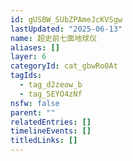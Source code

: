 ```yaml
---
id: gUSBW_SUbZPAmeJcKVSgw
lastUpdated: "2025-06-13"
name: 超史前七面地球仪
aliases: []
layer: 6
categoryId: cat_gbwRo0At
tagIds:
  - tag_d2zeow_b
  - tag_5EYO4zNf
nsfw: false
parent: ""
relatedEntries: []
timelineEvents: []
titledLinks: []
---
```


